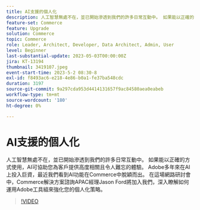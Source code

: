 ```yaml
---
title: AI支援的個人化
description: 人工智慧無處不在，並已開始滲透到我們的許多日常互動中。 如果能以正確的方式使用，AI可協助您為客戶提供高度相關且令人難忘的體驗。 Adobe多年來在AI上投入巨資，最近我們看到AI功能在Commerce中脫穎而出。 在這場網路研討會中，Commerce解決方案諮詢APAC經理Jason Ford將加入我們，深入瞭解如何運用Adobe工具組來強化您的個人化策略。
feature-set: Commerce
feature: Upgrade
solution: Commerce
topic: Commerce
role: Leader, Architect, Developer, Data Architect, Admin, User
level: Beginner
last-substantial-update: 2023-05-03T00:00:00Z
jira: KT-13194
thumbnail: 3419107.jpeg
event-start-time: 2023-5-2 08:30-8
exl-id: f8493ac6-e218-4e86-b0a1-fe37ba548cdc
duration: 3197
source-git-commit: 9a297cda953d4414131657f9ac84580aea0eabeb
workflow-type: tm+mt
source-wordcount: '180'
ht-degree: 0%

---
```


# AI支援的個人化

人工智慧無處不在，並已開始滲透到我們的許多日常互動中。 如果能以正確的方式使用，AI可協助您為客戶提供高度相關且令人難忘的體驗。 Adobe多年來在AI上投入巨資，最近我們看到AI功能在Commerce中脫穎而出。 在這場網路研討會中，Commerce解決方案諮詢APAC經理Jason Ford將加入我們，深入瞭解如何運用Adobe工具組來強化您的個人化策略。

>[!VIDEO](https://video.tv.adobe.com/v/3419107/?learn=on)
